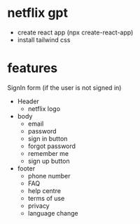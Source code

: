 # netflix gpt

- create react app (npx create-react-app)
- install tailwind css



# features

SignIn form (if the user is not signed in)
  - Header
    - netflix logo
  - body
    - email
    - password
    - sign in button
    - forgot password
    - remember me
    - sign up button
  - footer
    - phone number
    - FAQ
    - help centre
    - terms of use
    - privacy
    - language change